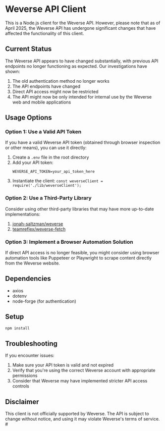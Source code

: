 # Weverse API Client

This is a Node.js client for the Weverse API. However, please note that as of April 2025, the Weverse API has undergone significant changes that have affected the functionality of this client.

## Current Status

The Weverse API appears to have changed substantially, with previous API endpoints no longer functioning as expected. Our investigations have shown:

1. The old authentication method no longer works
2. The API endpoints have changed
3. Direct API access might now be restricted
4. The API might now be only intended for internal use by the Weverse web and mobile applications

## Usage Options

### Option 1: Use a Valid API Token

If you have a valid Weverse API token (obtained through browser inspection or other means), you can use it directly:

1. Create a `.env` file in the root directory
2. Add your API token:
   ```
   WEVERSE_API_TOKEN=your_api_token_here
   ```
3. Instantiate the client: `const weverseClient = require('./lib/weverseClient');`

### Option 2: Use a Third-Party Library

Consider using other third-party libraries that may have more up-to-date implementations:

1. [jonah-saltzman/weverse](https://github.com/jonah-saltzman/weverse)
2. [teamreflex/weverse-fetch](https://github.com/teamreflex/weverse-fetch)

### Option 3: Implement a Browser Automation Solution

If direct API access is no longer feasible, you might consider using browser automation tools like Puppeteer or Playwright to scrape content directly from the Weverse website.

## Dependencies

- axios
- dotenv
- node-forge (for authentication)

## Setup

```bash
npm install
```

## Troubleshooting

If you encounter issues:

1. Make sure your API token is valid and not expired
2. Verify that you're using the correct Weverse account with appropriate permissions
3. Consider that Weverse may have implemented stricter API access controls

## Disclaimer

This client is not officially supported by Weverse. The API is subject to change without notice, and using it may violate Weverse's terms of service. #
